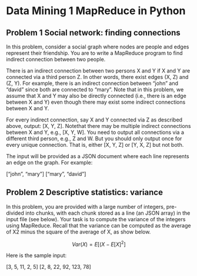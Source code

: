 <script type="text/javascript" src="http://cdn.mathjax.org/mathjax/latest/MathJax.js?config=default"></script>

# Data Mining 1 MapReduce in Python

## Problem 1 Social network: finding connections

In this problem, consider a social graph where nodes are people and edges represent their friendship. You are to write a MapReduce program to find indirect connection between two people.

There is an indirect connection between two persons X and Y if X and Y are connected via a third person Z. In other words, there exist edges (X, Z) and (Z, Y). For example, there is an indirect connection between “john” and “david” since both are connected to “mary”. Note that in this problem, we assume that X and Y may also be directly connected (i.e., there is an edge between X and Y) even though there
may exist some indirect connections between X and Y.

For every indirect connection, say X and Y connected via Z as described above, output: [X, Y, Z]. Notethat there may be multiple indirect connections between X and Y, e.g., [X, Y, W]. You need to output all connections via a different third person, e.g., Z and W. But you should only output once for every unique connection. That is, either [X, Y, Z] or [Y, X, Z] but not both.

The input will be provided as a JSON document where each line represents an edge on the graph. For example:

[“john”, “mary”]
[“mary”, “david”] 

## Problem 2 Descriptive statistics: variance

In this problem, you are provided with a large number of integers, pre-divided into chunks, with each chunk stored as a line (an JSON array) in the input file (see below). Your task is to compute the variance of the integers using MapReduce. Recall that the variance can be computed as the average of X2 minus the square of the average of X, as show below. 

$$ Var(X) = E[(X-E[X]^2] $$

Here is the sample input: 

[3, 5, 11, 2, 5]
[2, 8, 22, 92, 123, 78] 
